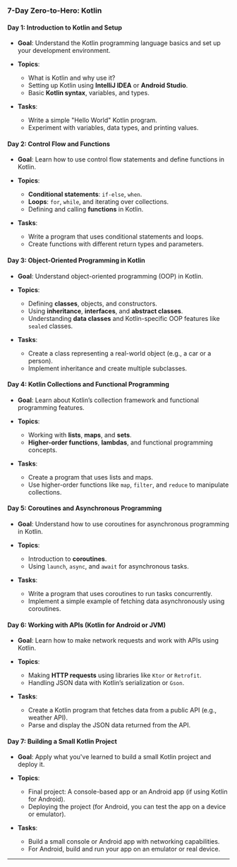 

### **7-Day Zero-to-Hero: Kotlin**

#### **Day 1: Introduction to Kotlin and Setup**
- **Goal**: Understand the Kotlin programming language basics and set up your development environment.
  
- **Topics**:
  - What is Kotlin and why use it?
  - Setting up Kotlin using **IntelliJ IDEA** or **Android Studio**.
  - Basic **Kotlin syntax**, variables, and types.
  
- **Tasks**:
  - Write a simple "Hello World" Kotlin program.
  - Experiment with variables, data types, and printing values.

#### **Day 2: Control Flow and Functions**
- **Goal**: Learn how to use control flow statements and define functions in Kotlin.
  
- **Topics**:
  - **Conditional statements**: `if-else`, `when`.
  - **Loops**: `for`, `while`, and iterating over collections.
  - Defining and calling **functions** in Kotlin.
  
- **Tasks**:
  - Write a program that uses conditional statements and loops.
  - Create functions with different return types and parameters.

#### **Day 3: Object-Oriented Programming in Kotlin**
- **Goal**: Understand object-oriented programming (OOP) in Kotlin.
  
- **Topics**:
  - Defining **classes**, objects, and constructors.
  - Using **inheritance**, **interfaces**, and **abstract classes**.
  - Understanding **data classes** and Kotlin-specific OOP features like `sealed` classes.
  
- **Tasks**:
  - Create a class representing a real-world object (e.g., a car or a person).
  - Implement inheritance and create multiple subclasses.

#### **Day 4: Kotlin Collections and Functional Programming**
- **Goal**: Learn about Kotlin’s collection framework and functional programming features.
  
- **Topics**:
  - Working with **lists**, **maps**, and **sets**.
  - **Higher-order functions**, **lambdas**, and functional programming concepts.
  
- **Tasks**:
  - Create a program that uses lists and maps.
  - Use higher-order functions like `map`, `filter`, and `reduce` to manipulate collections.

#### **Day 5: Coroutines and Asynchronous Programming**
- **Goal**: Understand how to use coroutines for asynchronous programming in Kotlin.
  
- **Topics**:
  - Introduction to **coroutines**.
  - Using `launch`, `async`, and `await` for asynchronous tasks.
  
- **Tasks**:
  - Write a program that uses coroutines to run tasks concurrently.
  - Implement a simple example of fetching data asynchronously using coroutines.

#### **Day 6: Working with APIs (Kotlin for Android or JVM)**
- **Goal**: Learn how to make network requests and work with APIs using Kotlin.
  
- **Topics**:
  - Making **HTTP requests** using libraries like `Ktor` or `Retrofit`.
  - Handling JSON data with Kotlin’s serialization or `Gson`.
  
- **Tasks**:
  - Create a Kotlin program that fetches data from a public API (e.g., weather API).
  - Parse and display the JSON data returned from the API.

#### **Day 7: Building a Small Kotlin Project**
- **Goal**: Apply what you've learned to build a small Kotlin project and deploy it.
  
- **Topics**:
  - Final project: A console-based app or an Android app (if using Kotlin for Android).
  - Deploying the project (for Android, you can test the app on a device or emulator).
  
- **Tasks**:
  - Build a small console or Android app with networking capabilities.
  - For Android, build and run your app on an emulator or real device.

---
